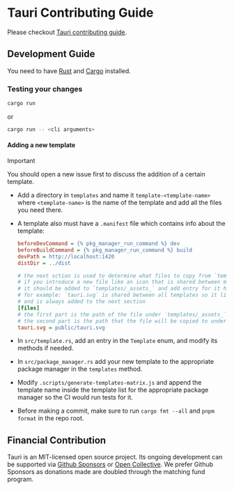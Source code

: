 # Tauri Contributing Guide

Please checkout [Tauri contributing guide](https://github.com/tauri-apps/tauri/blob/dev/.github/CONTRIBUTING.md).

## Development Guide

You need to have [Rust](https://www.rust-lang.org) and [Cargo](https://doc.rust-lang.org/cargo/getting-started/installation.html) installed.

### Testing your changes

```bash
cargo run
```

or

```bash
cargo run -- <cli arguments>
```

#### Adding a new template

> [!IMPORTANT]
> You should open a new issue first to discuss the addition of a certain template.

- Add a directory in `templates` and name it `template-<template-name>` where `<template-name>` is the name of the template and add all the files you need there.
- A template also must have a `.manifest` file which contains info about the template:

  ```ini
  beforeDevCommand = {% pkg_manager_run_command %} dev
  beforeBuildCommand = {% pkg_manager_run_command %} build
  devPath = http://localhost:1420
  distDir = ../dist

  # the next sction is used to determine what files to copy from `templates/_assets_`
  # if you introduce a new file like an icon that is shared between multiple templates,
  # it should be added to `templates/_assets_` and add entry for it here
  # for example: `tauri.svg` is shared between all templates so it lives in `templates/_assets_`
  # and is always added to the next section
  [files]
  # the first part is the path of the file under `templates/_assets_`
  # the second part is the path that the file will be copied to under the final template directory
  tauri.svg = public/tauri.svg
  ```

- In `src/template.rs`, add an entry in the `Template` enum, and modify its methods if needed.
- In `src/package_manager.rs` add your new template to the appropriate package manager in the `templates` method.
- Modify `.scripts/generate-templates-matrix.js` and append the template name inside the template list for the appropriate package manager so the CI would run tests for it.
- Before making a commit, make sure to run `cargo fmt --all` and `pnpm format` in the repo root.

## Financial Contribution

Tauri is an MIT-licensed open source project. Its ongoing development can be supported via [Github Sponsors](https://github.com/sponsors/nothingismagick) or [Open Collective](https://opencollective.com/tauri). We prefer Github Sponsors as donations made are doubled through the matching fund program.
